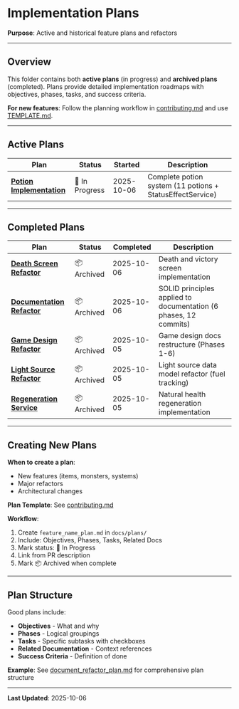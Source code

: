 # Implementation Plans

**Purpose**: Active and historical feature plans and refactors

---

## Overview

This folder contains both **active plans** (in progress) and **archived plans** (completed). Plans provide detailed implementation roadmaps with objectives, phases, tasks, and success criteria.

**For new features**: Follow the planning workflow in [contributing.md](../contributing.md) and use [TEMPLATE.md](./TEMPLATE.md).

---

## Active Plans

| Plan | Status | Started | Description |
|------|--------|---------|-------------|
| **[Potion Implementation](./potion_implementation_plan.md)** | 🚧 In Progress | 2025-10-06 | Complete potion system (11 potions + StatusEffectService) |

---

## Completed Plans

| Plan | Status | Completed | Description |
|------|--------|-----------|-------------|
| **[Death Screen Refactor](./death_screen_refactor.md)** | 📦 Archived | 2025-10-06 | Death and victory screen implementation |
| **[Documentation Refactor](./document_refactor_plan.md)** | 📦 Archived | 2025-10-06 | SOLID principles applied to documentation (6 phases, 12 commits) |
| **[Game Design Refactor](./game_design_document_refactor_plan.md)** | 📦 Archived | 2025-10-05 | Game design docs restructure (Phases 1-6) |
| **[Light Source Refactor](./light_source_plan.md)** | 📦 Archived | 2025-10-05 | Light source data model refactor (fuel tracking) |
| **[Regeneration Service](./regeneration_plan.md)** | 📦 Archived | 2025-10-05 | Natural health regeneration implementation |

---

## Creating New Plans

**When to create a plan**:
- New features (items, monsters, systems)
- Major refactors
- Architectural changes

**Plan Template**: See [contributing.md](../contributing.md#2-create-plan-for-features)

**Workflow**:
1. Create `feature_name_plan.md` in `docs/plans/`
2. Include: Objectives, Phases, Tasks, Related Docs
3. Mark status: 🚧 In Progress
4. Link from PR description
5. Mark 📦 Archived when complete

---

## Plan Structure

Good plans include:
- **Objectives** - What and why
- **Phases** - Logical groupings
- **Tasks** - Specific subtasks with checkboxes
- **Related Documentation** - Context references
- **Success Criteria** - Definition of done

**Example**: See [document_refactor_plan.md](./document_refactor_plan.md) for comprehensive plan structure

---

**Last Updated**: 2025-10-06
